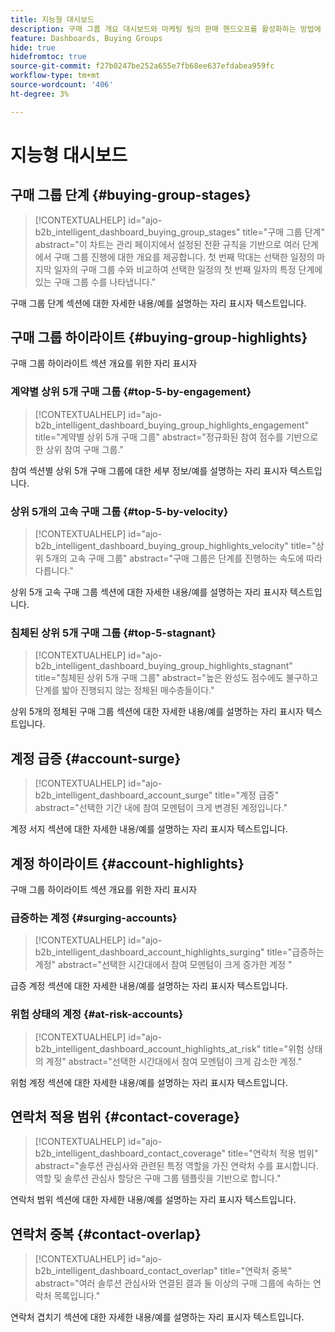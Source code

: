 ```yaml
---
title: 지능형 대시보드
description: 구매 그룹 개요 대시보드와 마케팅 팀의 판매 핸드오프를 활성화하는 방법에 대해 알아봅니다.
feature: Dashboards, Buying Groups
hide: true
hidefromtoc: true
source-git-commit: f27b0247be252a655e7fb68ee637efdabea959fc
workflow-type: tm+mt
source-wordcount: '406'
ht-degree: 3%

---
```


# 지능형 대시보드


## 구매 그룹 단계 {#buying-group-stages}

>[!CONTEXTUALHELP]
>id="ajo-b2b_intelligent_dashboard_buying_group_stages"
>title="구매 그룹 단계"
>abstract="이 차트는 관리 페이지에서 설정된 전환 규칙을 기반으로 여러 단계에서 구매 그룹 진행에 대한 개요를 제공합니다. 첫 번째 막대는 선택한 일정의 마지막 일자의 구매 그룹 수와 비교하여 선택한 일정의 첫 번째 일자의 특정 단계에 있는 구매 그룹 수를 나타냅니다."

구매 그룹 단계 섹션에 대한 자세한 내용/예를 설명하는 자리 표시자 텍스트입니다.

## 구매 그룹 하이라이트 {#buying-group-highlights}

구매 그룹 하이라이트 섹션 개요를 위한 자리 표시자

### 계약별 상위 5개 구매 그룹 {#top-5-by-engagement}

>[!CONTEXTUALHELP]
>id="ajo-b2b_intelligent_dashboard_buying_group_highlights_engagement"
>title="계약별 상위 5개 구매 그룹"
>abstract="정규화된 참여 점수를 기반으로 한 상위 참여 구매 그룹."

참여 섹션별 상위 5개 구매 그룹에 대한 세부 정보/예를 설명하는 자리 표시자 텍스트입니다.

### 상위 5개의 고속 구매 그룹 {#top-5-by-velocity}

>[!CONTEXTUALHELP]
>id="ajo-b2b_intelligent_dashboard_buying_group_highlights_velocity"
>title="상위 5개의 고속 구매 그룹"
>abstract="구매 그룹은 단계를 진행하는 속도에 따라 다릅니다."

상위 5개 고속 구매 그룹 섹션에 대한 자세한 내용/예를 설명하는 자리 표시자 텍스트입니다.

### 침체된 상위 5개 구매 그룹 {#top-5-stagnant}

>[!CONTEXTUALHELP]
>id="ajo-b2b_intelligent_dashboard_buying_group_highlights_stagnant"
>title="침체된 상위 5개 구매 그룹"
>abstract="높은 완성도 점수에도 불구하고 단계를 밟아 진행되지 않는 정체된 매수층들이다."

상위 5개의 정체된 구매 그룹 섹션에 대한 자세한 내용/예를 설명하는 자리 표시자 텍스트입니다.

## 계정 급증 {#account-surge}

>[!CONTEXTUALHELP]
>id="ajo-b2b_intelligent_dashboard_account_surge"
>title="계정 급증"
>abstract="선택한 기간 내에 참여 모멘텀이 크게 변경된 계정입니다."

계정 서지 섹션에 대한 자세한 내용/예를 설명하는 자리 표시자 텍스트입니다.

## 계정 하이라이트 {#account-highlights}

구매 그룹 하이라이트 섹션 개요를 위한 자리 표시자

### 급증하는 계정 {#surging-accounts}

>[!CONTEXTUALHELP]
>id="ajo-b2b_intelligent_dashboard_account_highlights_surging"
>title="급증하는 계정"
>abstract="선택한 시간대에서 참여 모멘텀이 크게 증가한 계정 "

급증 계정 섹션에 대한 자세한 내용/예를 설명하는 자리 표시자 텍스트입니다.

### 위험 상태의 계정 {#at-risk-accounts}

>[!CONTEXTUALHELP]
>id="ajo-b2b_intelligent_dashboard_account_highlights_at_risk"
>title="위험 상태의 계정"
>abstract="선택한 시간대에서 참여 모멘텀이 크게 감소한 계정."

위험 계정 섹션에 대한 자세한 내용/예를 설명하는 자리 표시자 텍스트입니다.

## 연락처 적용 범위 {#contact-coverage}

>[!CONTEXTUALHELP]
>id="ajo-b2b_intelligent_dashboard_contact_coverage"
>title="연락처 적용 범위"
>abstract="솔루션 관심사와 관련된 특정 역할을 가진 연락처 수를 표시합니다. 역할 및 솔루션 관심사 할당은 구매 그룹 템플릿을 기반으로 합니다."

연락처 범위 섹션에 대한 자세한 내용/예를 설명하는 자리 표시자 텍스트입니다.

## 연락처 중복 {#contact-overlap}

>[!CONTEXTUALHELP]
>id="ajo-b2b_intelligent_dashboard_contact_overlap"
>title="연락처 중복"
>abstract="여러 솔루션 관심사와 연결된 결과 둘 이상의 구매 그룹에 속하는 연락처 목록입니다."

연락처 겹치기 섹션에 대한 자세한 내용/예를 설명하는 자리 표시자 텍스트입니다.
